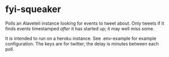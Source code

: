 fyi-squeaker
============

Polls an Alaveteli instance looking for events to tweet about. Only tweets if it finds events timestamped *after* it has started up; it may well miss some.

It is intended to run on a heroku instance. See .env-example for example configuration. The keys are for twitter; the delay is minutes between each poll.
